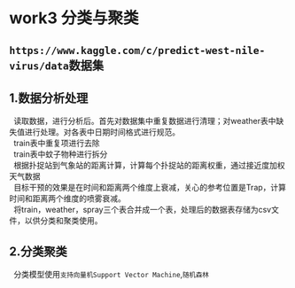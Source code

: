 # work3 分类与聚类  
## `https://www.kaggle.com/c/predict-west-nile-virus/data`数据集  
## 1.数据分析处理  
   读取数据，进行分析后。首先对数据集中重复数据进行清理；对weather表中缺失值进行处理。对各表中日期时间格式进行规范。  
   train表中重复项进行去除  
   train表中蚊子物种进行拆分  
   根据扑捉站到气象站的距离计算，计算每个扑捉站的距离权重，通过接近度加权天气数据  
   目标干预的效果是在时间和距离两个维度上衰减，关心的参考位置是Trap，计算时间和距离两个维度的喷雾衰减。  
   将train，weather，spray三个表合并成一个表，处理后的数据表存储为csv文件，以供分类和聚类使用。  
## 2.分类聚类  
   分类模型使用`支持向量机Support Vector Machine`,`随机森林`

